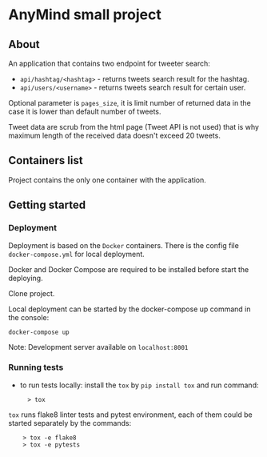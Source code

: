 # AnyMind small project


## About

An application that contains two endpoint for tweeter search:
- `api/hashtag/<hashtag>` - returns tweets search result for the hashtag.
- `api/users/<username>` - returns tweets search result for certain user.

Optional parameter is `pages_size`, it is limit number of returned data in the
case it is lower than default number of tweets.

Tweet data are scrub from the html page (Tweet API is not used) that is why maximum length of the received data doesn't exceed 20 tweets.


## Containers list

Project contains the only one container with the application.

## Getting started

### Deployment

Deployment is based on the `Docker` containers. There is the config file
`docker-compose.yml` for local deployment.

Docker and Docker Compose are required to be installed before start
the deploying.

Clone project.

Local deployment can be started by the docker-compose up command in the
console:

    docker-compose up

  Note: Development server available on `localhost:8001`


### Running tests

* to run tests locally:
    install the `tox` by `pip install tox` and run command:

        > tox

 `tox` runs flake8 linter tests and pytest environment, each of them could be
 started separately by the commands:

        > tox -e flake8
        > tox -e pytests
